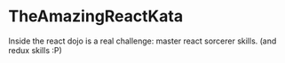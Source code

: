 # TheAmazingReactKata
Inside the react dojo is a real challenge: master react sorcerer skills. (and redux skills :P)
